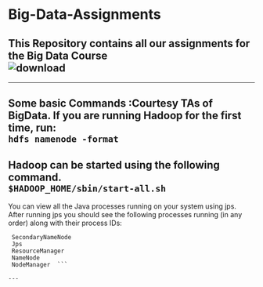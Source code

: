 # Big-Data-Assignments
This Repository contains all our assignments for the Big Data Course <br/>
![download](https://user-images.githubusercontent.com/60029463/133503415-d2543462-ee56-40d4-a54f-a1d76faea520.jpg)
---
---

Some basic Commands :Courtesy TAs of BigData.
If you are running Hadoop for the first time, run:<br/>
```hdfs namenode -format ```
---
Hadoop can be started using the following command.<br/>
```$HADOOP_HOME/sbin/start-all.sh```
---

You can view all the Java processes running on your system using jps.</br>
After running jps you should see the following processes running (in any order) along with their process IDs:</br>
 ``` DataNode
  SecondaryNameNode
  Jps
  ResourceManager
  NameNode
  NodeManager  ```
  
---
